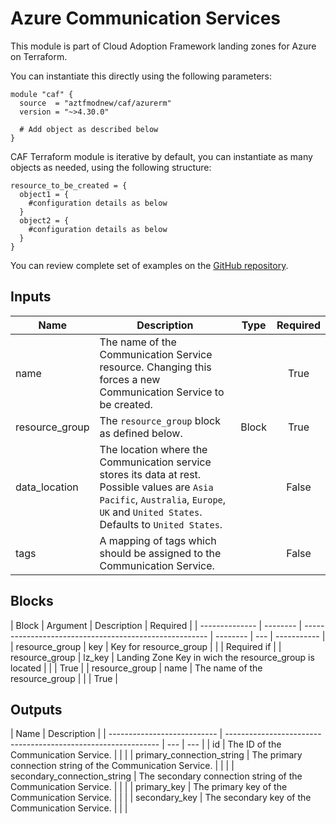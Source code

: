 # Azure Communication Services

This module is part of Cloud Adoption Framework landing zones for Azure on Terraform.

You can instantiate this directly using the following parameters:

```hcl
module "caf" {
  source  = "aztfmodnew/caf/azurerm"
  version = "~>4.30.0"

  # Add object as described below
}
```

CAF Terraform module is iterative by default, you can instantiate as many objects as needed, using the following structure:

```hcl
resource_to_be_created = {
  object1 = {
    #configuration details as below
  }
  object2 = {
    #configuration details as below
  }
}
```

You can review complete set of examples on the [GitHub repository](https://github.com/aztfmod/terraform-azurerm-caf/tree/main/examples/communication/communication_services).

## Inputs

| Name           | Description                                                                                                                                                                             | Type  | Required |
| -------------- | --------------------------------------------------------------------------------------------------------------------------------------------------------------------------------------- | ----- | :------: |
| name           | The name of the Communication Service resource. Changing this forces a new Communication Service to be created.                                                                         |       |   True   |
| resource_group | The `resource_group` block as defined below.                                                                                                                                            | Block |   True   |
| data_location  | The location where the Communication service stores its data at rest. Possible values are `Asia Pacific`, `Australia`, `Europe`, `UK` and `United States`. Defaults to `United States`. |       |  False   |
| tags           | A mapping of tags which should be assigned to the Communication Service.                                                                                                                |       |  False   |

## Blocks

| Block          | Argument | Description                                            | Required |
| -------------- | -------- | ------------------------------------------------------ | -------- | --- | ----------- |
| resource_group | key      | Key for resource_group                                 |          |     | Required if |
| resource_group | lz_key   | Landing Zone Key in wich the resource_group is located |          |     | True        |
| resource_group | name     | The name of the resource_group                         |          |     | True        |

## Outputs

| Name                        | Description                                                   |
| --------------------------- | ------------------------------------------------------------- | --- | --- |
| id                          | The ID of the Communication Service.                          |     |     |
| primary_connection_string   | The primary connection string of the Communication Service.   |     |     |
| secondary_connection_string | The secondary connection string of the Communication Service. |     |     |
| primary_key                 | The primary key of the Communication Service.                 |     |     |
| secondary_key               | The secondary key of the Communication Service.               |     |     |
